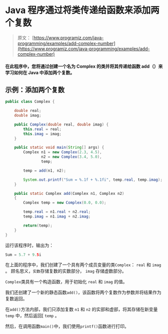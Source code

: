# Java 程序通过将类传递给函数来添加两个复数

> 原文： [https://www.programiz.com/java-programming/examples/add-complex-number](https://www.programiz.com/java-programming/examples/add-complex-number)

#### 在此程序中，您将通过创建一个名为 Complex 的类并将其传递给函数 add（）来学习如何在 Java 中添加两个复数。

## 示例：添加两个复数

```java
public class Complex {

    double real;
    double imag;

    public Complex(double real, double imag) {
        this.real = real;
        this.imag = imag;
    }

    public static void main(String[] args) {
        Complex n1 = new Complex(2.3, 4.5),
                n2 = new Complex(3.4, 5.0),
                temp;

        temp = add(n1, n2);

        System.out.printf("Sum = %.1f + %.1fi", temp.real, temp.imag);
    }

    public static Complex add(Complex n1, Complex n2)
    {
        Complex temp = new Complex(0.0, 0.0);

        temp.real = n1.real + n2.real;
        temp.imag = n1.imag + n2.imag;

        return(temp);
    }
}
```

运行该程序时，输出为：

```java
Sum = 5.7 + 9.5i
```

在上面的程序中，我们创建了一个具有两个成员变量的类`Complex`： `real` 和 `imag` 。 顾名思义，`实数`存储复数的实数部分， `imag` 存储虚数部分。

`Complex`类具有一个构造函数，用于初始化 `real` 和 `imag` 的值。

我们还创建了一个新的静态函数`add()`，该函数将两个复数作为参数并将结果作为复数返回。

在`add()`方法内部，我们只添加复数 `n1` 和 `n2` 的实部和虚部，将其存储在新变量 `temp` 中，然后返回[ `temp` 。

然后，在调用函数`main()`中，我们使用`printf()`函数进行打印。